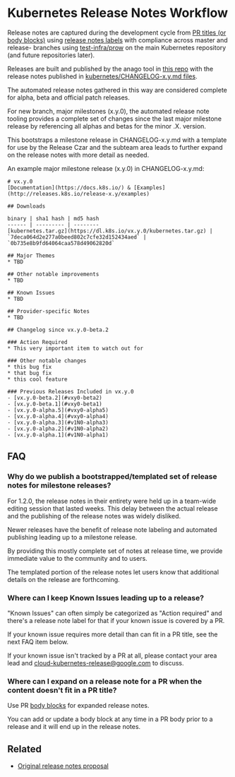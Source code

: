 # Kubernetes Release Notes Workflow

Release notes are captured during the development cycle from [PR titles (or body
blocks)](https://github.com/kubernetes/kubernetes/blob/master/.github/PULL_REQUEST_TEMPLATE.md) using [release notes
labels](https://github.com/kubernetes/community/blob/master/contributors/devel/pull-requests.md#write-release-notes-if-needed) with compliance across master and release- branches using [test-infra/prow](https://github.com/kubernetes/test-infra/tree/master/prow/plugins/releasenote)
on the main Kubernetes repository (and future repositories later).

Releases are built and published by the anago tool in [this repo](https://github.com/kubernetes/release) with the release notes published in [kubernetes/CHANGELOG-x.y.md files](https://github.com/kubernetes/kubernetes).

The automated release notes gathered in this way are considered complete
for alpha, beta and official patch releases.

For new branch, major milestones (x.y.0), the automated release
note tooling provides a complete set of changes since the last major
milestone release by referencing all alphas and betas for the minor .X. version.

This bootstraps a milestone release in CHANGELOG-x.y.md with a template for
use by the Release Czar and the subteam area leads to further expand
on the release notes with more detail as needed.

An example major milestone release (x.y.0) in CHANGELOG-x.y.md:

```
# vx.y.0
[Documentation](https://docs.k8s.io/) & [Examples](http://releases.k8s.io/release-x.y/examples)

## Downloads

binary | sha1 hash | md5 hash
------ | --------- | --------
[kubernetes.tar.gz](https://dl.k8s.io/vx.y.0/kubernetes.tar.gz) | `7deca064d2e277a0beed802c7cfe32d152434aed` | `0b735e8b9fd64064caa578d49062820d`

## Major Themes
* TBD

## Other notable improvements
* TBD

## Known Issues
* TBD

## Provider-specific Notes
* TBD

## Changelog since vx.y.0-beta.2

### Action Required
* This very important item to watch out for

### Other notable changes
* this bug fix
* that bug fix
* this cool feature

### Previous Releases Included in vx.y.0
- [vx.y.0-beta.2](#vxy0-beta2)
- [vx.y.0-beta.1](#vxy0-beta1)
- [vx.y.0-alpha.5](#vxy0-alpha5)
- [vx.y.0-alpha.4](#vxy0-alpha4)
- [vx.y.0-alpha.3](#v1N0-alpha3)
- [vx.y.0-alpha.2](#v1N0-alpha2)
- [vx.y.0-alpha.1](#v1N0-alpha1)
```

## FAQ

### Why do we publish a bootstrapped/templated set of release notes for milestone releases?

For 1.2.0, the release notes in their entirety were held up in a team-wide
editing session that lasted weeks.  This delay between the actual release
and the publishing of the release notes was widely disliked.

Newer releases have the benefit of release note labeling and automated
publishing leading up to a milestone release.

By providing this mostly complete set of notes at release time, we
provide immediate value to the community and to users.

The templated portion of the release notes let users know that additional
details on the release are forthcoming.


### Where can I keep Known Issues leading up to a release?

"Known Issues" can often simply be categorized as "Action required"
and there's a release note label for that if your known issue is covered
by a PR.

If your known issue requires more detail than can fit in a PR title, see the 
next FAQ item below.

If your known issue isn't tracked by a PR at all, please contact your area lead and cloud-kubernetes-release@google.com to discuss.

### Where can I expand on a release note for a PR when the content doesn't fit in a PR title?

Use PR [body blocks](https://github.com/kubernetes/kubernetes/blob/master/.github/PULL_REQUEST_TEMPLATE.md) for expanded release notes.

You can add or update a body block at any time in a PR body prior to a
release and it will end up in the release notes.


## Related

* [Original release notes proposal](https://github.com/kubernetes/kubernetes/blob/master/docs/proposals/release-notes.md)
